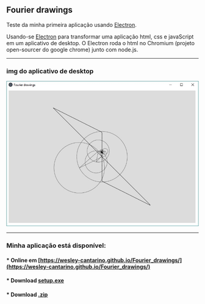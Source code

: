 ## Fourier drawings

Teste da minha primeira aplicação usando [Electron](https://electronjs.org/).

Usando-se [Electron](https://electronjs.org/) para transformar uma aplicação html, css e javaScript em um aplicativo de desktop. O Electron roda o html no Chromium (projeto open-sourcer do google chrome) junto com node.js.

<hr>

### img do aplicativo de desktop

![](https://github.com/wesley-cantarino/Fourier_drawings/blob/master/img/desktop.jpg)

<hr>

### Minha aplicação está disponível:

#### * Online em [https://wesley-cantarino.github.io/Fourier_drawings/](https://wesley-cantarino.github.io/Fourier_drawings/)

#### * Download [setup.exe](https://github.com/wesley-cantarino/Fourier_drawings/raw/master/dist/Fourier_Drawings%20Setup%201.0.0.exe)

#### * Download [.zip](https://github.com/wesley-cantarino/Fourier_drawings/raw/master/dist/fourier_drawings.zip)
